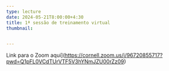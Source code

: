 ```yaml
---
type: lecture
date: 2024-05-21T8:00:00+4:30
title: 1ª sessão de treinamento virtual
thumbnail:


---
```


Link para o Zoom aqui](https://cornell.zoom.us/j/96720855717?pwd=Q1pFL0VCdTUrVTF5V3hYNmJZU00rZz09)
